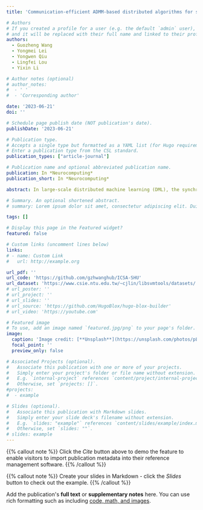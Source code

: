 ```yaml
---
title: 'Communication-efficient ADMM-based distributed algorithms for sparse training'

# Authors
# If you created a profile for a user (e.g. the default `admin` user), write the username (folder name) here
# and it will be replaced with their full name and linked to their profile.
authors:
  - Guozheng Wang 
  - Yongmei Lei 
  - Yongwen Qiu
  - Lingfei Lou
  - Yixin Li

# Author notes (optional)
# author_notes:
#  - ' '
#  - 'Corresponding author'

date: '2023-06-21'
doi: ''

# Schedule page publish date (NOT publication's date).
publishDate: '2023-06-21'

# Publication type.
# Accepts a single type but formatted as a YAML list (for Hugo requirements).
# Enter a publication type from the CSL standard.
publication_types: ["article-journal"]

# Publication name and optional abbreviated publication name.
publication: In *Neurocomputing*
publication_short: In *Neurocomputing*

abstract: In large-scale distributed machine learning (DML), the synchronization efficiency of the distributed algorithm becomes a critical factor that affects the training time of machine learning models as the computing scale increases. To address this challenge, we propose a novel algorithm called Grouped Sparse AllReduce based on the 2D-Torus topology (2D-TGSA), which enables constant transmission traffic that does not change with the number of workers. Our experimental results demonstrate that 2D-TGSA outperforms several benchmark algorithms in terms of synchronization efficiency. Moreover, we integrate the general form consistent ADMM with 2D-TGSA to develop a distributed algorithm (2D-TGSA-ADMM) that exhibits excellent scalability and can effectively handle large-scale distributed optimization problems. Furthermore, we enhance 2D-TGSA-ADMM by adopting the resilient adaptive penalty parameter approach, resulting in a new algorithm called 2D-TGSA-TPADMM. Our experiments on training the logistic regression model with ‘1 -norm on the Tianhe-2 supercomputing platform demonstrate that our proposed algorithm can significantly reduce the synchronization time and training time compared to state-of-the-art methods.

# Summary. An optional shortened abstract.
# summary: Lorem ipsum dolor sit amet, consectetur adipiscing elit. Duis posuere tellus ac convallis placerat. Proin tincidunt magna sed ex sollicitudin condimentum.

tags: []

# Display this page in the Featured widget?
featured: false

# Custom links (uncomment lines below)
links:
# - name: Custom Link
#   url: http://example.org

url_pdf: ''
url_code: 'https://github.com/gzhwanghub/ICSA-SHU'
url_dataset: 'https://www.csie.ntu.edu.tw/~cjlin/libsvmtools/datasets/'
# url_poster: ''
# url_project: ''
# url_slides: ''
# url_source: 'https://github.com/HugoBlox/hugo-blox-builder'
# url_video: 'https://youtube.com'

# Featured image
# To use, add an image named `featured.jpg/png` to your page's folder.
image:
  caption: 'Image credit: [**Unsplash**](https://unsplash.com/photos/pLCdAaMFLTE)'
  focal_point: ''
  preview_only: false

# Associated Projects (optional).
#   Associate this publication with one or more of your projects.
#   Simply enter your project's folder or file name without extension.
#   E.g. `internal-project` references `content/project/internal-project/index.md`.
#   Otherwise, set `projects: []`.
#projects:
#  - example

# Slides (optional).
#   Associate this publication with Markdown slides.
#   Simply enter your slide deck's filename without extension.
#   E.g. `slides: "example"` references `content/slides/example/index.md`.
#   Otherwise, set `slides: ""`.
# slides: example
---
```


{{% callout note %}}
Click the _Cite_ button above to demo the feature to enable visitors to import publication metadata into their reference management software.
{{% /callout %}}

{{% callout note %}}
Create your slides in Markdown - click the _Slides_ button to check out the example.
{{% /callout %}}

Add the publication's **full text** or **supplementary notes** here. You can use rich formatting such as including [code, math, and images](https://docs.hugoblox.com/content/writing-markdown-latex/).
